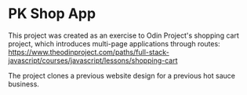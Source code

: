 # PK Shop App

This project was created as an exercise to Odin Project's shopping cart project, which introduces multi-page applications through routes: https://www.theodinproject.com/paths/full-stack-javascript/courses/javascript/lessons/shopping-cart

The project clones a previous website design for a previous hot sauce business.
